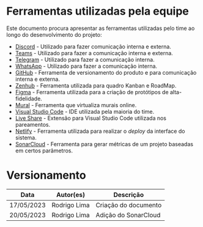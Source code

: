 # Ferramentas utilizadas pela equipe
Este documento procura apresentar as ferramentas utilizadas pelo time ao longo do desenvolvimento do projeto:

 - [Discord](https://discord.com/) - Utilizado para fazer comunicação interna e externa.
 - [Teams](https://www.microsoft.com/pt-br/microsoft-teams/log-in) - Utilizado para fazer a comunicação interna e externa.
 - [Telegram](https://web.telegram.org/) - Utilizado para fazer a comunicação interna.
 - [WhatsApp](https://www.whatsapp.com/?lang=pt_br) - Utilizado para fazer a comunicação interna.
 - [GitHub](https://github.com/) - Ferramenta de versionamento do produto e para comunicação interna e externa.
 - [Zenhub](https://www.zenhub.com/) - Ferramenta utilizada para quadro Kanban e RoadMap.
 - [Figma](https://www.figma.com/) - Ferramenta utilizada para a criação de protótipos de alta-fidelidade.
 - [Mural](https://www.mural.co/) - Ferramenta que virtualiza murais online.
 - [Visual Studio Code](https://code.visualstudio.com/) - IDE utilizada pela maioria do time.
 - [Live Share](https://visualstudio.microsoft.com/pt-br/services/live-share/) - Extensão para Visual Studio Code utilizada nos pareamentos.
 - [Netlify](https://www.netlify.com/) - Ferramenta utilizada para realizar o *deploy* da interface do sistema. 
 - [SonarCloud](https://www.sonarsource.com/products/sonarcloud/) - Ferramenta para gerar métricas de um projeto baseadas em certos parâmetros.

# Versionamento
| Data | Autor(es) | Descrição | 
| - | - | - |
| 17/05/2023 | Rodrigo Lima | Criação do documento | 
| 20/05/2023 | Rodrigo Lima | Adição do SonarCloud |